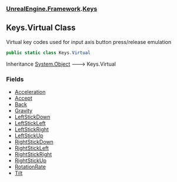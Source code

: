 ### [UnrealEngine.Framework](./UnrealEngine-Framework.md 'UnrealEngine.Framework').[Keys](./UnrealEngine-Framework-Keys.md 'UnrealEngine.Framework.Keys')
## Keys.Virtual Class
Virtual key codes used for input axis button press/release emulation  
```csharp
public static class Keys.Virtual
```
Inheritance [System.Object](https://docs.microsoft.com/en-us/dotnet/api/System.Object 'System.Object') &#129106; Keys.Virtual  
### Fields
- [Acceleration](./UnrealEngine-Framework-Keys-Virtual-Acceleration.md 'UnrealEngine.Framework.Keys.Virtual.Acceleration')
- [Accept](./UnrealEngine-Framework-Keys-Virtual-Accept.md 'UnrealEngine.Framework.Keys.Virtual.Accept')
- [Back](./UnrealEngine-Framework-Keys-Virtual-Back.md 'UnrealEngine.Framework.Keys.Virtual.Back')
- [Gravity](./UnrealEngine-Framework-Keys-Virtual-Gravity.md 'UnrealEngine.Framework.Keys.Virtual.Gravity')
- [LeftStickDown](./UnrealEngine-Framework-Keys-Virtual-LeftStickDown.md 'UnrealEngine.Framework.Keys.Virtual.LeftStickDown')
- [LeftStickLeft](./UnrealEngine-Framework-Keys-Virtual-LeftStickLeft.md 'UnrealEngine.Framework.Keys.Virtual.LeftStickLeft')
- [LeftStickRight](./UnrealEngine-Framework-Keys-Virtual-LeftStickRight.md 'UnrealEngine.Framework.Keys.Virtual.LeftStickRight')
- [LeftStickUp](./UnrealEngine-Framework-Keys-Virtual-LeftStickUp.md 'UnrealEngine.Framework.Keys.Virtual.LeftStickUp')
- [RightStickDown](./UnrealEngine-Framework-Keys-Virtual-RightStickDown.md 'UnrealEngine.Framework.Keys.Virtual.RightStickDown')
- [RightStickLeft](./UnrealEngine-Framework-Keys-Virtual-RightStickLeft.md 'UnrealEngine.Framework.Keys.Virtual.RightStickLeft')
- [RightStickRight](./UnrealEngine-Framework-Keys-Virtual-RightStickRight.md 'UnrealEngine.Framework.Keys.Virtual.RightStickRight')
- [RightStickUp](./UnrealEngine-Framework-Keys-Virtual-RightStickUp.md 'UnrealEngine.Framework.Keys.Virtual.RightStickUp')
- [RotationRate](./UnrealEngine-Framework-Keys-Virtual-RotationRate.md 'UnrealEngine.Framework.Keys.Virtual.RotationRate')
- [Tilt](./UnrealEngine-Framework-Keys-Virtual-Tilt.md 'UnrealEngine.Framework.Keys.Virtual.Tilt')
